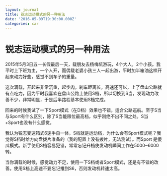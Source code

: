 ```yaml
---
layout: journal
title: 锐志运动模式的另一种用法
date: '2016-05-09T19:30:00.000Z'
categories: car
---
```


# 锐志运动模式的另一种用法

2015年5月3日五一长假最后一天，载朋友去杨梅坑游玩，4个大人，2个小孩。我平时上下班为主，一个人开，而偶载老婆小孩三人一起出游，平时加半箱油这样开起来动力好些，感觉不到车子的重量。

这次满载，开起来非常沉重，起步肉，刹车距离长，高速还可以，上了盘山公路就有点吃力，因为平时我喜欢在盘山公路上使用S档，所以切换到S当，发现动力改善不少，非常明显，于是后半路程基本使用S档完成。

回来的时候我试了一下Sport模式（在D档）效果也不错，适合公路巡航。至于S当与Sport有什么区别，除了S当能限位最高档，似乎刚绝不出不同之处。S当+Sport也没有什么感觉。

我认为锐志变速箱式6速手自一体，S档就是运动档，为什么会有Sport模式呢？我觉得S档时给方向盘拨片准备的（我的配置上没有拨片，无法测试）。而Sport 是傻瓜模式。新手使用S档容易犯错，常常忘记升档使发动机瞬间工作在5000~6000转。

当你满载的时候，感觉动力不足，使用一下S档或者Sport模式，还是有不错的改善。使用S档上高速不要忘记推到S6，否则发动机转速太高。

